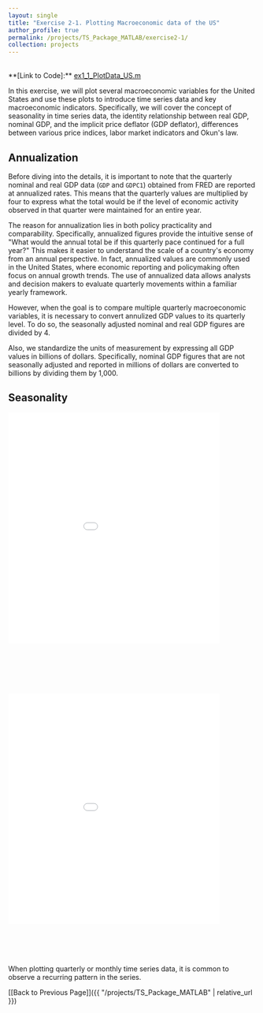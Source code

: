 ```yaml
---
layout: single
title: "Exercise 2-1. Plotting Macroeconomic data of the US"
author_profile: true
permalink: /projects/TS_Package_MATLAB/exercise2-1/
collection: projects
---
```

<br>
**[Link to Code]:** <a href="https://github.com/hjchu95/Time_Series_Package/blob/main/Exercises/ex1_1_PlotData_US.m" target="_blank">ex1_1_PlotData_US.m</a>

In this exercise, we will plot several macroeconomic variables for the United States and use these plots to introduce time series data and key macroeconomic indicators. Specifically, we will cover the concept of seasonality in time series data, the identity relationship between real GDP, nominal GDP, and the implicit price deflator (GDP deflator), differences between various price indices, labor market indicators and Okun's law.

## Annualization
Before diving into the details, it is important to note that the quarterly nominal and real GDP data (`GDP` and `GDPC1`) obtained from FRED are reported at annualized rates. This means that the quarterly values are multiplied by four to express what the total would be if the level of economic activity observed in that quarter were maintained for an entire year.

The reason for annualization lies in both policy practicality and comparability. Specifically, annualized figures provide the intuitive sense of "What would the annual total be if this quarterly pace continued for a full year?" This makes it easier to understand the scale of a country's economy from an annual perspective. In fact, annualized values are commonly used in the United States, where economic reporting and policymaking often focus on annual growth trends. The use of annualized data allows analysts and decision makers to evaluate quarterly movements within a familiar yearly framework.

However, when the goal is to compare multiple quarterly macroeconomic variables, it is necessary to convert annulized GDP values to its quarterly level. To do so, the seasonally adjusted nominal and real GDP figures are divided by 4.

Also, we standardize the units of measurement by expressing all GDP values in billions of dollars. Specifically, nominal GDP figures that are not seasonally adjusted and reported in millions of dollars are converted to billions by dividing them by 1,000.

## Seasonality
<!-- <iframe src="/projects/TS_Package/ex2-1/figure1a.html" width="725px" height="470px" style="border:none; display:block; margin:auto;"></iframe> -->
<div style="display: flex; justify-content: center; gap: 20px; flex-wrap: wrap;">

  <!-- Left plot -->
  <div style="transform: scale(0.85); transform-origin: top left; width: 820px; height: 550px; overflow: hidden;">
    <iframe src="/projects/TS_Package/ex2-1/figure1a.html"
            width="960" height="600"
            style="border: none;">
    </iframe>
  </div>

  <!-- Right plot -->
  <div style="transform: scale(0.85); transform-origin: top left; width: 820px; height: 550px; overflow: hidden;">
    <iframe src="/projects/TS_Package/ex2-1/figure1b.html"
            width="960" height="600"
            style="border: none;">
    </iframe>
  </div>

</div>
When plotting quarterly or monthly time series data, it is common to observe a recurring pattern in the series. 

[[Back to Previous Page]]({{ "/projects/TS_Package_MATLAB" | relative_url }})